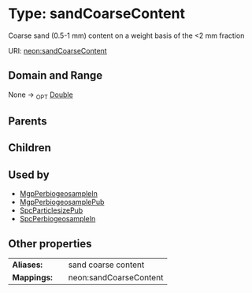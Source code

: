 
# Type: sandCoarseContent


Coarse sand (0.5-1 mm) content on a weight basis of the <2 mm fraction

URI: [neon:sandCoarseContent](https://data.neonscience.org/sandCoarseContent)


## Domain and Range

None ->  <sub>OPT</sub> [Double](types/Double.md)

## Parents


## Children


## Used by

 * [MgpPerbiogeosampleIn](MgpPerbiogeosampleIn.md)
 * [MgpPerbiogeosamplePub](MgpPerbiogeosamplePub.md)
 * [SpcParticlesizePub](SpcParticlesizePub.md)
 * [SpcPerbiogeosampleIn](SpcPerbiogeosampleIn.md)

## Other properties

|  |  |  |
| --- | --- | --- |
| **Aliases:** | | sand coarse content |
| **Mappings:** | | neon:sandCoarseContent |


